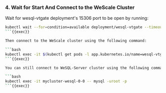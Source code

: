 ### 4. Wait for Start And Connect to the WeScale Cluster

Wait for wesql-vtgate deployment's 15306 port to be open by running:

```bash
kubectl wait --for=condition=available deployment/wesql-vtgate --timeout=300s
```{{exec}}

Then connect to the WeScale cluster using the following command:

```bash
kubectl exec -it $(kubectl get pods -l app.kubernetes.io/name=wesql-vtgate -o jsonpath='{.items[0].metadata.name}') -- mysql -uroot -P15306
```{{exec}}

You can still connect to WeSQL-Server cluster using the following command:

```bash
kubectl exec -it mycluster-wesql-0-0 -- mysql -uroot -p
```{{exec}}